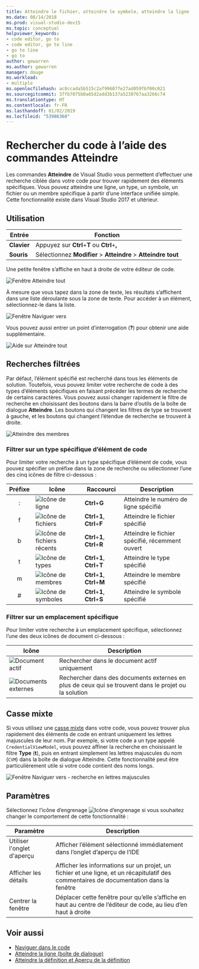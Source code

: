 ```yaml
---
title: Atteindre le fichier, atteindre le symbole, atteindre la ligne
ms.date: 08/14/2018
ms.prod: visual-studio-dev15
ms.topic: conceptual
helpviewer_keywords:
- code editor, go to
- code editor, go to line
- go to line
- go to
author: gewarren
ms.author: gewarren
manager: douge
ms.workload:
- multiple
ms.openlocfilehash: ac8ccada5b515c2af99607fe27ad059fbf00c021
ms.sourcegitcommit: 37fb7075b0a65d2add3b137a5230767aa3266c74
ms.translationtype: HT
ms.contentlocale: fr-FR
ms.lasthandoff: 01/02/2019
ms.locfileid: "53986360"
---
```

# <a name="find-code-using-go-to-commands"></a>Rechercher du code à l’aide des commandes Atteindre

Les commandes **Atteindre** de Visual Studio vous permettent d’effectuer une recherche ciblée dans votre code pour trouver rapidement des éléments spécifiques. Vous pouvez atteindre une ligne, un type, un symbole, un fichier ou un membre spécifique à partir d’une interface unifiée simple. Cette fonctionnalité existe dans Visual Studio 2017 et ultérieur.

## <a name="how-to-use-it"></a>Utilisation

Entrée | Fonction
------------ | ---
**Clavier** | Appuyez sur **Ctrl**+**T** ou **Ctrl**+**,**
**Souris** | Sélectionnez **Modifier** > **Atteindre** > **Atteindre tout**

Une petite fenêtre s’affiche en haut à droite de votre éditeur de code.

![Fenêtre Atteindre tout](media/go-to-all.png)

À mesure que vous tapez dans la zone de texte, les résultats s’affichent dans une liste déroulante sous la zone de texte. Pour accéder à un élément, sélectionnez-le dans la liste.

![Fenêtre Naviguer vers](../ide/media/vside_navigatetowindow.png)

Vous pouvez aussi entrer un point d’interrogation (**?**) pour obtenir une aide supplémentaire.

![Aide sur Atteindre tout](media/go-to-all-help.png)

## <a name="filtered-searches"></a>Recherches filtrées

Par défaut, l’élément spécifié est recherché dans tous les éléments de solution. Toutefois, vous pouvez limiter votre recherche de code à des types d’éléments spécifiques en faisant précéder les termes de recherche de certains caractères. Vous pouvez aussi changer rapidement le filtre de recherche en choisissant des boutons dans la barre d’outils de la boîte de dialogue **Atteindre**. Les boutons qui changent les filtres de type se trouvent à gauche, et les boutons qui changent l’étendue de recherche se trouvent à droite.

![Atteindre des membres](../ide/media/vside_navigation_toolbar.png)

### <a name="filter-to-a-specific-type-of-code-element"></a>Filtrer sur un type spécifique d’élément de code

Pour limiter votre recherche à un type spécifique d’élément de code, vous pouvez spécifier un préfixe dans la zone de recherche ou sélectionner l’une des cinq icônes de filtre ci-dessous :

Préfixe | Icône | Raccourci | Description
:-: | - | - | -
:| ![Icône de ligne](media/gotoall-line-icon.png) | **Ctrl**+**G** | Atteindre le numéro de ligne spécifié
f| ![Icône de fichiers](media/gotoall-files-icon.png) | **Ctrl**+**1**, **Ctrl**+**F** | Atteindre le fichier spécifié
b| ![Icône de fichiers récents](media/gotoall-recent-files-icon.png) | **Ctrl**+**1**, **Ctrl**+**R** | Atteindre le fichier spécifié, récemment ouvert
t| ![Icône de types](media/gotoall-types-icon.png) | **Ctrl**+**1**, **Ctrl**+**T** | Atteindre le type spécifié
m| ![Icône de membres](media/gotoall-members-icon.png) | **Ctrl**+**1**, **Ctrl**+**M** | Atteindre le membre spécifié
\#| ![Icône de symboles](media/gotoall-symbols-icon.png) | **Ctrl**+**1**, **Ctrl**+**S** | Atteindre le symbole spécifié

### <a name="filter-to-a-specific-location"></a>Filtrer sur un emplacement spécifique

Pour limiter votre recherche à un emplacement spécifique, sélectionnez l’une des deux icônes de document ci-dessous :

Icône | Description
---- | ---
![Document actif](media/gotoall_currentdocument.png) | Rechercher dans le document actif uniquement
![Documents externes](media/gotoall_external.png) | Rechercher dans des documents externes en plus de ceux qui se trouvent dans le projet ou la solution

## <a name="camel-casing"></a>Casse mixte

Si vous utilisez une [casse mixte](https://en.wikipedia.org/wiki/Camel_case) dans votre code, vous pouvez trouver plus rapidement des éléments de code en entrant uniquement les lettres majuscules de leur nom. Par exemple, si votre code a un type appelé `CredentialViewModel`, vous pouvez affiner la recherche en choisissant le filtre **Type** (**t**), puis en entrant simplement les lettres majuscules du nom (`CVM`) dans la boîte de dialogue Atteindre. Cette fonctionnalité peut être particulièrement utile si votre code contient des noms longs.

![Fenêtre Naviguer vers - recherche en lettres majuscules](../ide/media/vside_capitalsearch.png)

## <a name="settings"></a>Paramètres

Sélectionnez l’icône d’engrenage ![Icône d’engrenage](media/gotoall_gear.png) si vous souhaitez changer le comportement de cette fonctionnalité :

Paramètre | Description
------- | ---
Utiliser l'onglet d'aperçu | Afficher l’élément sélectionné immédiatement dans l’onglet d’aperçu de l’IDE
Afficher les détails | Afficher les informations sur un projet, un fichier et une ligne, et un récapitulatif des commentaires de documentation dans la fenêtre
Centrer la fenêtre | Déplacer cette fenêtre pour qu’elle s’affiche en haut au centre de l’éditeur de code, au lieu d’en haut à droite

## <a name="see-also"></a>Voir aussi

- [Naviguer dans le code](../ide/navigating-code.md)
- [Atteindre la ligne (boîte de dialogue)](../ide/reference/go-to-line.md)
- [Atteindre la définition et Aperçu de la définition](../ide/go-to-and-peek-definition.md)